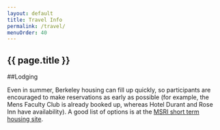 ```yaml
---
layout: default
title: Travel Info
permalink: /travel/
menuOrder: 40
---
```


## {{ page.title }}	      

##Lodging

Even in summer, Berkeley housing can fill up quickly,
so participants are encouraged to make reservations
as early as possible (for example, the Mens Faculty
Club is already booked up, whereas Hotel Durant and
Rose Inn have availability). A good list of options
is at the [MSRI short term housing site](http://www.msri.org/web/msri/for-visitors/housing-information/short-term-housing).
